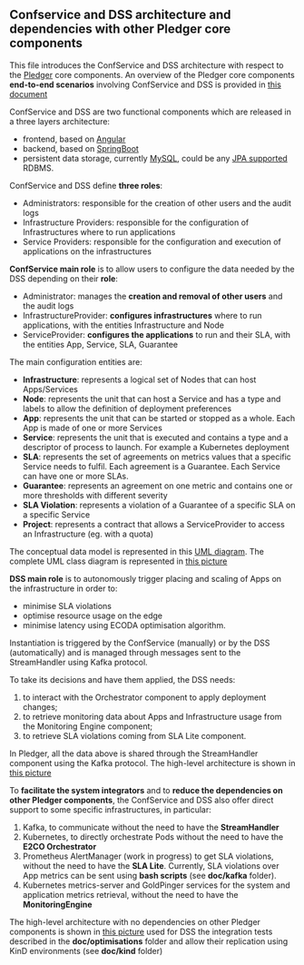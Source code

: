 ## Confservice and DSS architecture and dependencies with other Pledger core components

This file introduces the ConfService and DSS architecture with respect to the [Pledger](http://www.pledger-project.eu/) core components. An overview of the Pledger core components **end-to-end scenarios** involving ConfService and DSS is provided in [this document](Pledger_core_scenarios.md)

ConfService and DSS are two functional components which are released in a three layers architecture:
- frontend, based on [Angular](https://angular.io)
- backend, based on [SpringBoot](https://spring.io/projects/spring-boot)
- persistent data storage, currently [MySQL](https://www.mysql.com), could be any [JPA supported](https://en.wikibooks.org/wiki/Java_Persistence/Databases) RDBMS.

ConfService and DSS define **three roles**:
- Administrators: responsible for the creation of other users and the audit logs
- Infrastructure Providers: responsible for the configuration of Infrastructures where to run applications
- Service Providers: responsible for the configuration and execution of applications on the infrastructures

**ConfService main role** is to allow users to configure the data needed by the DSS depending on their **role**:
- Administrator: manages the **creation and removal of other users** and the audit logs
- InfrastructureProvider: **configures infrastructures** where to run applications, with the entities Infrastructure and Node
- ServiceProvider: **configures the applications** to run and their SLA, with the entities App, Service, SLA, Guarantee

The main configuration entities are:
- **Infrastructure**: represents a logical set of Nodes that can host Apps/Services
- **Node**: represents the unit that can host a Service and has a type and labels to allow the definition of deployment preferences
- **App**: represents the unit that can be started or stopped as a whole. Each App is made of one or more Services
- **Service**: represents the unit that is executed and contains a type and a descriptor of process to launch. For example a Kubernetes deployment
- **SLA**: represents the set of agreements on metrics values that a specific Service needs to fulfil. Each agreement is a Guarantee. Each Service can have one or more SLAs.
- **Guarantee**: represents an agreement on one metric and contains one or more thresholds with different severity
- **SLA Violation**: represents a violation of a Guarantee of a specific SLA on a specific Service
- **Project**: represents a contract that allows a ServiceProvider to access an Infrastructure (eg. with a quota)

The conceptual data model is represented in this [UML diagram](data_model.png). The complete UML class diagram is represented in [this picture](jhipster-jdl.png)


**DSS main role** is to autonomously trigger placing and scaling of Apps on the infrastructure in order to:
- minimise SLA violations
- optimise resource usage on the edge
- minimise latency using ECODA optimisation algorithm.

Instantiation is triggered by the ConfService (manually) or by the DSS (automatically) and is managed through messages sent to the StreamHandler using Kafka protocol.

To take its decisions and have them applied, the DSS needs: 
1. to interact with the Orchestrator component to apply deployment changes; 
2. to retrieve monitoring data about Apps and Infrastructure usage from the Monitoring Engine component;
3. to retrieve SLA violations coming from SLA Lite component. 

In Pledger, all the data above is shared through the StreamHandler component using the Kafka protocol. The high-level architecture is shown in [this picture](confservice_dss.drawio.png)

To **facilitate the system integrators** and to **reduce the dependencies on other Pledger components**, the ConfService and DSS also offer direct support to some specific infrastructures, in particular:
1. Kafka, to communicate without the need to have the **StreamHandler**
2. Kubernetes, to directly orchestrate Pods without the need to have the **E2CO Orchestrator**
3. Prometheus AlertManager (work in progress) to get SLA violations, without the need to have the **SLA Lite**. Currently, SLA violations over App metrics can be sent using **bash scripts** (see **doc/kafka** folder).
4. Kubernetes metrics-server and GoldPinger services for the system and application metrics retrieval, without the need to have the **MonitoringEngine**

The high-level architecture with no dependencies on other Pledger components is shown in [this picture](confservice_dss_no_pledger.drawio.png) used for DSS the integration tests described in the **doc/optimisations** folder and allow their replication using KinD environments (see **doc/kind** folder)
